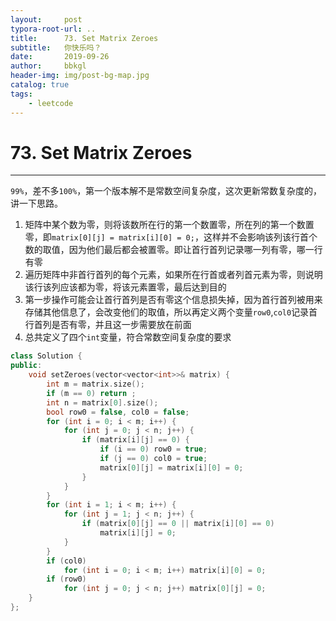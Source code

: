 ```yaml
---
layout:     post
typora-root-url: ..
title:      73. Set Matrix Zeroes
subtitle:   你快乐吗？
date:       2019-09-26
author:     bbkgl
header-img: img/post-bg-map.jpg
catalog: true
tags:
    - leetcode
---
```


# 73. Set Matrix Zeroes

---

`99%`，差不多`100%`，第一个版本解不是常数空间复杂度，这次更新常数复杂度的，讲一下思路。

1. 矩阵中某个数为零，则将该数所在行的第一个数置零，所在列的第一个数置零，即`matrix[0][j] = matrix[i][0] = 0;`，这样并不会影响该列该行首个数的取值，因为他们最后都会被置零。即让首行首列记录哪一列有零，哪一行有零
2. 遍历矩阵中非首行首列的每个元素，如果所在行首或者列首元素为零，则说明该行该列应该都为零，将该元素置零，最后达到目的
3. 第一步操作可能会让首行首列是否有零这个信息损失掉，因为首行首列被用来存储其他信息了，会改变他们的取值，所以再定义两个变量`row0`,`col0`记录首行首列是否有零，并且这一步需要放在前面
4. 总共定义了四个`int`变量，符合常数空间复杂度的要求

```cpp
class Solution {
public:
    void setZeroes(vector<vector<int>>& matrix) {
        int m = matrix.size();
        if (m == 0) return ;
        int n = matrix[0].size();
        bool row0 = false, col0 = false;
        for (int i = 0; i < m; i++) {
            for (int j = 0; j < n; j++) {
                if (matrix[i][j] == 0) {
                    if (i == 0) row0 = true;
                    if (j == 0) col0 = true;
                    matrix[0][j] = matrix[i][0] = 0;
                }
            }
        }
        for (int i = 1; i < m; i++) {
            for (int j = 1; j < n; j++) {
                if (matrix[0][j] == 0 || matrix[i][0] == 0) 
                    matrix[i][j] = 0;
            }
        }
        if (col0)
            for (int i = 0; i < m; i++) matrix[i][0] = 0;
        if (row0)
            for (int j = 0; j < n; j++) matrix[0][j] = 0;
    }
};
```











